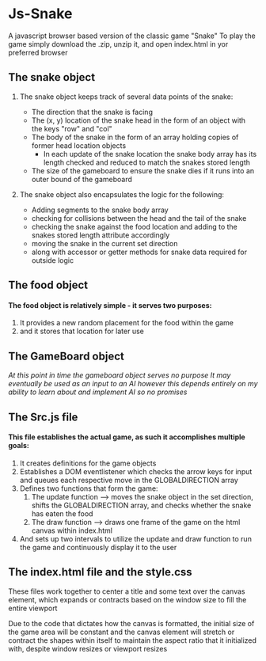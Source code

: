 # Js-Snake
  A javascript browser based version of the classic game "Snake"
  To play the game simply download the .zip, unzip it, and open index.html in yor preferred browser

## The snake object

1. The snake object keeps track of several data points of the snake:
   * The direction that the snake is facing 
   * The (x, y) location of the snake head in the form of an object with the keys "row" and "col"
   * The body of the snake in the form of an array holding copies of former head location objects 
       * In each update of the snake location the snake body array has its length checked and reduced to match the snakes stored length 
    * The size of the gameboard to ensure the snake dies if it runs into an outer bound of the gameboard

2. The snake object also encapsulates the logic for the following:
    * Adding segments to the snake body array
    * checking for collisions between the head and the tail of the snake
    * checking the snake against the food location and adding to the snakes stored length attribute accordingly
    * moving the snake in the current set direction
    * along with accessor or getter methods for snake data required for outside logic

## The food object
#### The food object is relatively simple - it serves two purposes:

1. It provides a new random placement for the food within the game 
1. and it stores that location for later use

## The GameBoard object
_At this point in time the gameboard object serves no purpose_
_It may eventually be used as an input to an AI however this depends entirely on my ability to learn about and implement AI so no promises_

## The Src.js file

#### This file establishes the actual game, as such it accomplishes multiple goals:

1. It creates definitions for the game objects
2. Establishes a DOM eventlistener which checks the arrow keys for input and queues each respective move in the GLOBALDIRECTION array
3. Defines two functions that form the game:
    1. The update function --> moves the snake object in the set direction, shifts the GLOBALDIRECTION array, and checks whether the snake has eaten the food
    2. The draw function --> draws one frame of the game on the html canvas within index.html
4. And sets up two intervals to utilize the update and draw function to run the game and continuously display it to the user

## The index.html file and the style.css
These files work together to center a title and some text over the canvas element, which expands or contracts based on the window size to fill the entire viewport

Due to the code that dictates how the canvas is formatted, the initial size of the game area will be constant and the canvas element will stretch or contract the shapes within itself to maintain the aspect ratio that it initialized with, despite window resizes or viewport resizes
